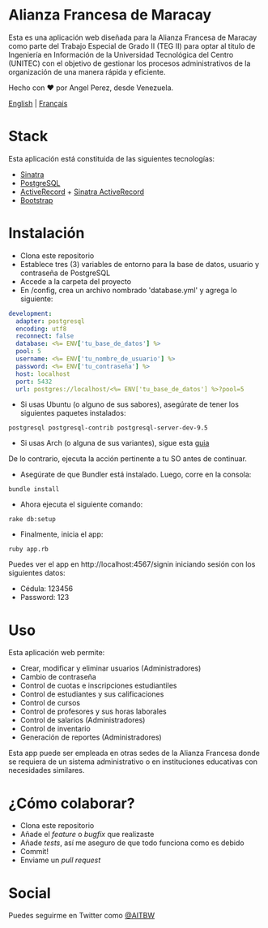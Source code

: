 # Alianza Francesa de Maracay

Esta es una aplicación web diseñada para la Alianza Francesa de Maracay como parte del Trabajo Especial de Grado II (TEG II) para optar al titulo de Ingeniería en Información de la Universidad Tecnológica del Centro (UNITEC) con el objetivo de gestionar los procesos administrativos de la organización de una manera rápida y eficiente.

Hecho con ♥ por Angel Perez, desde Venezuela.

[English](./README.en.md) | [Français](./README.fr.md)

# Stack

Esta aplicación está constituida de las siguientes tecnologías:
* [Sinatra](http://www.sinatrarb.com/)
* [PostgreSQL](https://www.postgresql.org/)
* [ActiveRecord](http://guides.rubyonrails.org/active_record_basics.html) + [Sinatra ActiveRecord](https://github.com/janko-m/sinatra-activerecord)
* [Bootstrap](http://getbootstrap.com/)

# Instalación
* Clona este repositorio
* Establece tres (3) variables de entorno para la base de datos, usuario y contraseña de PostgreSQL
* Accede a la carpeta del proyecto
* En /config, crea un archivo nombrado 'database.yml' y agrega lo siguiente:

``` yaml
development:
  adapter: postgresql
  encoding: utf8
  reconnect: false
  database: <%= ENV['tu_base_de_datos'] %>
  pool: 5
  username: <%= ENV['tu_nombre_de_usuario'] %>
  password: <%= ENV['tu_contraseña'] %>
  host: localhost
  port: 5432
  url: postgres://localhost/<%= ENV['tu_base_de_datos'] %>?pool=5
```

* Si usas Ubuntu (o alguno de sus sabores), asegúrate de tener los siguientes paquetes instalados:

``` shell
postgresql postgresql-contrib postgresql-server-dev-9.5
```

* Si usas Arch (o alguna de sus variantes), sigue esta [guia](https://wiki.archlinux.org/index.php/PostgreSQL)

De lo contrario, ejecuta la acción pertinente a tu SO antes de continuar.

* Asegúrate de que Bundler está instalado. Luego, corre en la consola:

``` shell
bundle install
```

* Ahora ejecuta el siguiente comando:

``` shell
rake db:setup
```

* Finalmente, inicia el app:

``` shell
ruby app.rb
```

Puedes ver el app en http://localhost:4567/signin iniciando sesión con los siguientes datos:
* Cédula: 123456
* Password: 123

# Uso
Esta aplicación web permite:
* Crear, modificar y eliminar usuarios (Administradores)
* Cambio de contraseña
* Control de cuotas e inscripciones estudiantiles
* Control de estudiantes y sus calificaciones
* Control de cursos
* Control de profesores y sus horas laborales
* Control de salarios (Administradores)
* Control de inventario
* Generación de reportes (Administradores)

Esta app puede ser empleada en otras sedes de la Alianza Francesa donde se requiera de un sistema administrativo o en instituciones educativas con necesidades similares.

# ¿Cómo colaborar?
* Clona este repositorio
* Añade el *feature* o *bugfix* que realizaste
* Añade *tests*, así me aseguro de que todo funciona como es debido
* Commit!
* Enviame un *pull request*

# Social
Puedes seguirme en Twitter como [@AITBW](https://twitter.com/AITBW)
